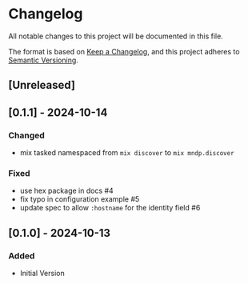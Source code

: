 # Changelog

All notable changes to this project will be documented in this file.

The format is based on [Keep a Changelog](https://keepachangelog.com/en/1.1.0/),
and this project adheres to [Semantic Versioning](https://semver.org/spec/v2.0.0.html).

## [Unreleased] 

## [0.1.1] - 2024-10-14

### Changed

- mix tasked namespaced from `mix discover` to `mix mndp.discover`

### Fixed

- use hex package in docs #4
- fix typo in configuration example #5
- update spec to allow `:hostname` for the identity field #6

## [0.1.0] - 2024-10-13

### Added

- Initial Version
